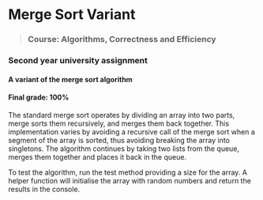 # Merge Sort Variant

> ### Course: Algorithms, Correctness and Efficiency
### Second year university assignment
#### A variant of the merge sort algorithm
#### Final grade: 100%

The standard merge sort operates by dividing an array into two parts, merge sorts them recursively, and merges them back together.  This implementation varies by avoiding a recursive call of the merge sort when a segment of the array is sorted, thus avoiding breaking the array into singletons. The algorithm continues by taking two lists from the queue, merges them together and places it back in the queue.

To test the algorithm, run the test method providing a size for the array. A helper function will initialise the array with random numbers and return the results in the console. 

